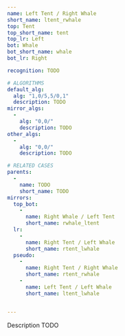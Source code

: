 ```yaml
---
name: Left Tent / Right Whale
short_name: ltent_rwhale
top: Tent
top_short_name: tent
top_lr: Left
bot: Whale
bot_short_name: whale
bot_lr: Right

recognition: TODO

# ALGORITHMS
default_alg:
  alg: "1,0/5,5/0,1"
  description: TODO
mirror_algs:
  -
    alg: "0,0/"
    description: TODO
other_algs:
  -
    alg: "0,0/"
    description: TODO

# RELATED CASES
parents:
  -
    name: TODO
    short_name: TODO
mirrors:
  top_bot:
    -
      name: Right Whale / Left Tent
      short_name: rwhale_ltent
  lr:
    -
      name: Right Tent / Left Whale
      short_name: rtent_lwhale
  pseudo:
    -
      name: Right Tent / Right Whale
      short_name: rtent_rwhale
    -
      name: Left Tent / Left Whale
      short_name: ltent_lwhale


---
```


Description TODO

